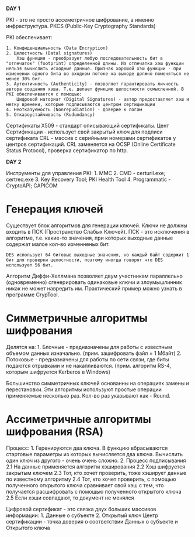 **DAY 1**

PKI - это не просто ассеметричное шифрование, а именно инфраструктура.
PKCS (Public-Key Cryptography Standards)

PKI обеспечивает:

	1. Конфиденциальность (Data Encryption)
	2. Целостность (Datal signatures)
		Хэш функция - преобразует любую последовательность бит в "отпечаток" (footprint) определенной длины. Из отпечатка хэш функции нельзя вычислить исходные данные. Признак хорошой хэш функции - при изменении одного бита во входном потоке на выходе должно поменяться не менее 30% бит.
	3. Аутентичность (Authenticity) - позволяет гарантировать личность автора создания хэша. Т.е. делает функцию целостности осмысленной. В PKI обеспечивается с помощью:
		Цифровой наториат (Digital Signatures) - автор предоставляет хэш и метку времени, которые подписываются центром сертификации
	4. Неотказуемость (Nonrepudiation) - доверие к логам 
	5. Отказоустайчивость (Rudundancy)

Сертификаты
X509 - стандарт описывающий сертификаты. 
Цент Сертификации - использует свой закрытый ключ для подписи сертификата
CRL - массив с серийными номерами сертификатов у центров сертификаций. CRL заменяется на OCSP (Online Certificate Status Protocol), проверка сертификатор по http.

**DAY 2**

Инструменты для управления PKI:
	1. MMC
	2. CMD - certuril.exe; certreq.exe
	3. Key Recovery Tool; PKI Health Tool
	4. Programmatic - CryptoAPI; CAPICOM

# Генерация ключей

Существует блок алгоритмов для генерации ключей. Ключи не должны входить в ПСК (Пространство Слабых Ключей). ПСК - это исключения в алгоритме, т.е. какие-то значения, при которых выходные данные содержат малое кол-во изменненых бит.

```
DES использует 64 битовые выходные значения, но каждый байт содержит 1 бит для проверки целостности, поэтому иногда говорят что DES использует 56 бит.
```

Алгоритм Диффи-Хеллмана позволяет двум участникам параллельно (одновременно) сгенерировать одинаковые ключи и злоумышлинник никак не может навредить им. Практический пример можно узнать в программе CrypTool.

# Симметричные алгоритмы шифрования
Делятся на:
	1. Блочные - предназначены для работы с известным объемом данных изначально. (прим. зашифровать файл = 1 Мбайт)
	2. Потоковые - предназначены для работы по сети связи, где биты подаются отрывками и не накапливаются. (прим. алгоритм RS-4, которым шифруется Kerberos в Windows)

Большинство симметричных ключей основанны на операциях замены и перестановки. Эти алгоритмы используют простые операции применяемые несколько раз. Кол-во раз указывают как - Round.

# Ассиметричные алгоритмы шифрования (RSA)
Процесс:
	1. Геренируются два ключа.
		В функцию вбрасываются стартовые параметры из которых вычисляется два ключа. Вычислить один ключ из другого - очень очень сложно.
	2. Процесс подписывания
		2.1 На данные применяется алгоритм хэширования
		2.2 Хэш шифруется закрытым ключем
		2.3 Тот, кто хочет проверить, тоже хэширует данные по известному алгоритму
		2.4 Тот, кто хочет проверить, с помощью полученного открытого ключа сравнивает свой хэш с тем, что получается расшифровать с помощью полученного открытого ключа
		2.5 Если хэши совпадают, то документ не менялся

Цифровой сертификат - это связка двух больших массивов информации:
	1. Данные о субъекте
	2. Открытый ключ
Центр сертификации - точка доверия о соответствии Данных о субъекте и Открытого ключа